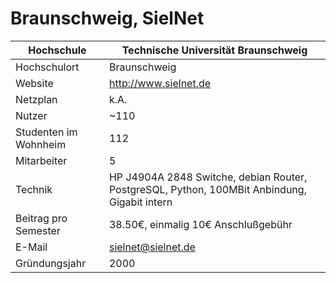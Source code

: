 # Braunschweig, SielNet

Hochschule             | Technische Universität Braunschweig
-----------------------|----------------------------------------------------------------------------------------------
Hochschulort           | Braunschweig
Website                | <http://www.sielnet.de>
Netzplan               | k.A.
Nutzer                 | \~110
Studenten im Wohnheim  | 112
Mitarbeiter            | 5
Technik                | HP J4904A 2848 Switche, debian Router, PostgreSQL, Python, 100MBit Anbindung, Gigabit intern
Beitrag pro Semester   | 38.50€, einmalig 10€ Anschlußgebühr
E-Mail                 | <sielnet@sielnet.de>
Gründungsjahr          | 2000
